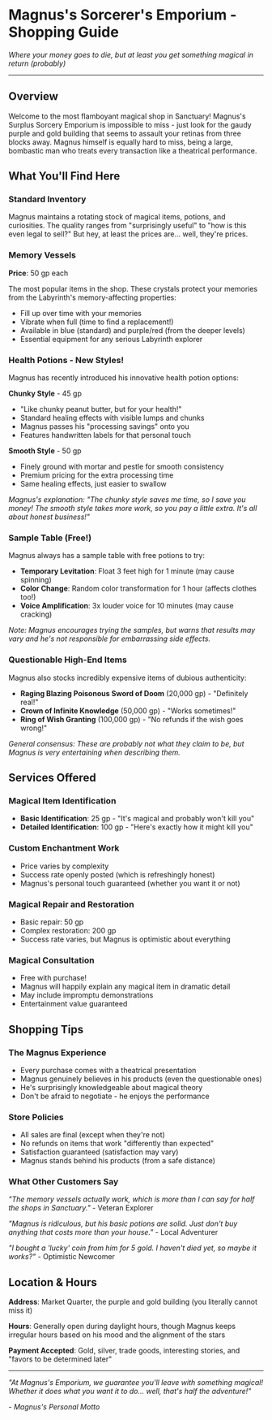 # Magnus's Sorcerer's Emporium - Shopping Guide

*Where your money goes to die, but at least you get something magical in return (probably)*

---

## Overview
Welcome to the most flamboyant magical shop in Sanctuary! Magnus's Surplus Sorcery Emporium is impossible to miss - just look for the gaudy purple and gold building that seems to assault your retinas from three blocks away. Magnus himself is equally hard to miss, being a large, bombastic man who treats every transaction like a theatrical performance.

## What You'll Find Here

### Standard Inventory
Magnus maintains a rotating stock of magical items, potions, and curiosities. The quality ranges from "surprisingly useful" to "how is this even legal to sell?" But hey, at least the prices are... well, they're prices.

### Memory Vessels
**Price**: 50 gp each

The most popular items in the shop. These crystals protect your memories from the Labyrinth's memory-affecting properties:
- Fill up over time with your memories
- Vibrate when full (time to find a replacement!)
- Available in blue (standard) and purple/red (from the deeper levels)
- Essential equipment for any serious Labyrinth explorer

### Health Potions - New Styles!
Magnus has recently introduced his innovative health potion options:

**Chunky Style** - 45 gp
- "Like chunky peanut butter, but for your health!"
- Standard healing effects with visible lumps and chunks
- Magnus passes his "processing savings" onto you
- Features handwritten labels for that personal touch

**Smooth Style** - 50 gp
- Finely ground with mortar and pestle for smooth consistency
- Premium pricing for the extra processing time
- Same healing effects, just easier to swallow

*Magnus's explanation: "The chunky style saves me time, so I save you money! The smooth style takes more work, so you pay a little extra. It's all about honest business!"*

### Sample Table (Free!)
Magnus always has a sample table with free potions to try:
- **Temporary Levitation**: Float 3 feet high for 1 minute (may cause spinning)
- **Color Change**: Random color transformation for 1 hour (affects clothes too!)
- **Voice Amplification**: 3x louder voice for 10 minutes (may cause cracking)

*Note: Magnus encourages trying the samples, but warns that results may vary and he's not responsible for embarrassing side effects.*

### Questionable High-End Items
Magnus also stocks incredibly expensive items of dubious authenticity:
- **Raging Blazing Poisonous Sword of Doom** (20,000 gp) - "Definitely real!"
- **Crown of Infinite Knowledge** (50,000 gp) - "Works sometimes!"
- **Ring of Wish Granting** (100,000 gp) - "No refunds if the wish goes wrong!"

*General consensus: These are probably not what they claim to be, but Magnus is very entertaining when describing them.*

## Services Offered

### Magical Item Identification
- **Basic Identification**: 25 gp - "It's magical and probably won't kill you"
- **Detailed Identification**: 100 gp - "Here's exactly how it might kill you"

### Custom Enchantment Work
- Price varies by complexity
- Success rate openly posted (which is refreshingly honest)
- Magnus's personal touch guaranteed (whether you want it or not)

### Magical Repair and Restoration
- Basic repair: 50 gp
- Complex restoration: 200 gp
- Success rate varies, but Magnus is optimistic about everything

### Magical Consultation
- Free with purchase!
- Magnus will happily explain any magical item in dramatic detail
- May include impromptu demonstrations
- Entertainment value guaranteed

## Shopping Tips

### The Magnus Experience
- Every purchase comes with a theatrical presentation
- Magnus genuinely believes in his products (even the questionable ones)
- He's surprisingly knowledgeable about magical theory
- Don't be afraid to negotiate - he enjoys the performance

### Store Policies
- All sales are final (except when they're not)
- No refunds on items that work "differently than expected"
- Satisfaction guaranteed (satisfaction may vary)
- Magnus stands behind his products (from a safe distance)

### What Other Customers Say

*"The memory vessels actually work, which is more than I can say for half the shops in Sanctuary."* - Veteran Explorer

*"Magnus is ridiculous, but his basic potions are solid. Just don't buy anything that costs more than your house."* - Local Adventurer

*"I bought a 'lucky' coin from him for 5 gold. I haven't died yet, so maybe it works?"* - Optimistic Newcomer

## Location & Hours
**Address**: Market Quarter, the purple and gold building (you literally cannot miss it)

**Hours**: Generally open during daylight hours, though Magnus keeps irregular hours based on his mood and the alignment of the stars

**Payment Accepted**: Gold, silver, trade goods, interesting stories, and "favors to be determined later"

---

*"At Magnus's Emporium, we guarantee you'll leave with something magical! Whether it does what you want it to do... well, that's half the adventure!"*

*- Magnus's Personal Motto*
